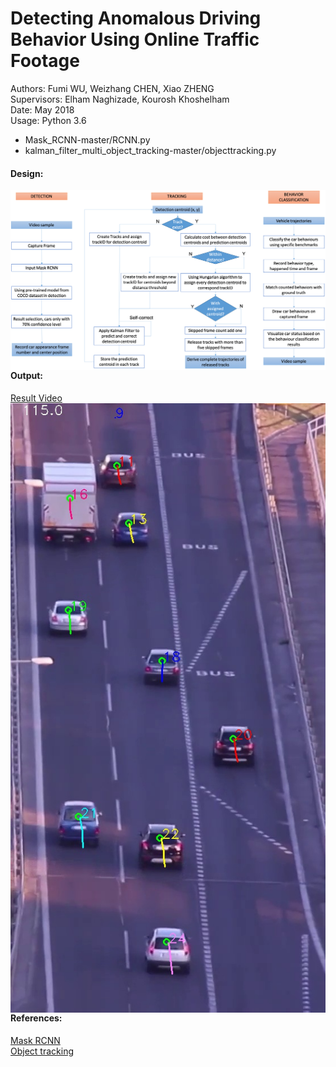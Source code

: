 # Detecting Anomalous Driving Behavior Using Online Traffic Footage  
Authors: Fumi WU, Weizhang CHEN, Xiao ZHENG  
Supervisors: Elham Naghizade, Kourosh Khoshelham  
Date: May 2018  
Usage: Python 3.6   
- Mask_RCNN-master/RCNN.py
- kalman_filter_multi_object_tracking-master/objecttracking.py

#### Design:   
<img src="Flow chart master.png" alt="" style="float: left; margin-right: 10px;" />  

#### Output:  
[Result Video](https://www.youtube.com/embed/mTFlKedstPs)
<img src="Result Capture.jpg" alt="" style="float: left; margin-right: 10px;" /> 

#### References:  
[Mask RCNN](https://github.com/matterport/Mask_RCNN)  
[Object tracking](https://github.com/matterport/Mask_RCNN)  
